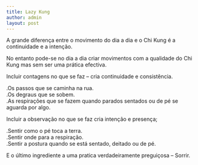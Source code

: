 ```yaml
---
title: Lazy Kung
author: admin
layout: post
---
```

A grande diferença entre o movimento do dia a dia e o Chi Kung é a continuidade e a intenção.

No entanto pode-se no dia a dia criar movimentos com a qualidade do Chi Kung mas sem ser uma prática efectiva.

Incluir contagens no que se faz &#8211; cria continuidade e consistência.

.Os passos que se caminha na rua.  
.Os degraus que se sobem.  
.As respirações que se fazem quando parados sentados ou de pé se aguarda por algo.

Incluir a observação no que se faz cria intenção e presença;

.Sentir como o pé toca a terra.  
.Sentir onde para a respiração.  
.Sentir a postura quando se está sentado, deitado ou de pé.

E o último ingrediente a uma pratica verdadeiramente preguiçosa &#8211; Sorrir.
